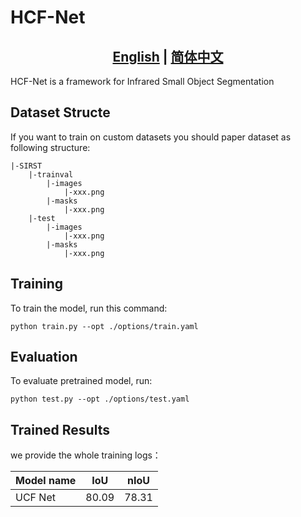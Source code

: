 
# HCF-Net
## <div align="center"><b><a href="README.md">English</a> | <a href="README_CN.md">简体中文</a></b></div>
HCF-Net is a framework for Infrared Small Object Segmentation
## Dataset Structe
If you want to train on custom datasets you should paper dataset as following structure:
```
|-SIRST
    |-trainval
        |-images
            |-xxx.png
        |-masks
            |-xxx.png
    |-test
        |-images
            |-xxx.png
        |-masks
            |-xxx.png
```
## Training

To train the model, run this command:

```train
python train.py --opt ./options/train.yaml
```
## Evaluation


To evaluate pretrained model, run:

```eval
python test.py --opt ./options/test.yaml
```
## Trained Results

we provide the whole training logs：



| Model name | IoU   | nIoU  |
|------------|-------|-------|
| UCF Net    | 80.09 | 78.31 |
